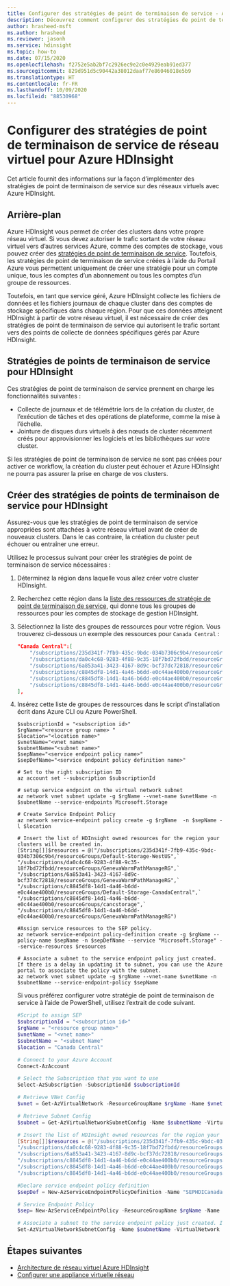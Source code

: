 ```yaml
---
title: Configurer des stratégies de point de terminaison de service - Azure HDInsight
description: Découvrez comment configurer des stratégies de point de terminaison de service pour votre réseau virtuel avec Azure HDInsight.
author: hrasheed-msft
ms.author: hrasheed
ms.reviewer: jasonh
ms.service: hdinsight
ms.topic: how-to
ms.date: 07/15/2020
ms.openlocfilehash: f2752e5ab2bf7c2926ec9e2c0e4929eab91ed377
ms.sourcegitcommit: 829d951d5c90442a38012daaf77e86046018e5b9
ms.translationtype: HT
ms.contentlocale: fr-FR
ms.lasthandoff: 10/09/2020
ms.locfileid: "88530968"
---
```

# <a name="configure-virtual-network-service-endpoint-policies-for-azure-hdinsight"></a>Configurer des stratégies de point de terminaison de service de réseau virtuel pour Azure HDInsight

Cet article fournit des informations sur la façon d’implémenter des stratégies de point de terminaison de service sur des réseaux virtuels avec Azure HDInsight.

## <a name="background"></a>Arrière-plan

Azure HDInsight vous permet de créer des clusters dans votre propre réseau virtuel. Si vous devez autoriser le trafic sortant de votre réseau virtuel vers d’autres services Azure, comme des comptes de stockage, vous pouvez créer des [stratégies de point de terminaison de service](../virtual-network/virtual-network-service-endpoint-policies-overview.md). Toutefois, les stratégies de point de terminaison de service créées à l’aide du Portail Azure vous permettent uniquement de créer une stratégie pour un compte unique, tous les comptes d’un abonnement ou tous les comptes d’un groupe de ressources.

Toutefois, en tant que service géré, Azure HDInsight collecte les fichiers de données et les fichiers journaux de chaque cluster dans des comptes de stockage spécifiques dans chaque région. Pour que ces données atteignent HDInsight à partir de votre réseau virtuel, il est nécessaire de créer des stratégies de point de terminaison de service qui autorisent le trafic sortant vers des points de collecte de données spécifiques gérés par Azure HDInsight.

## <a name="service-endpoint-policies-for-hdinsight"></a>Stratégies de points de terminaison de service pour HDInsight

Ces stratégies de point de terminaison de service prennent en charge les fonctionnalités suivantes :

- Collecte de journaux et de télémétrie lors de la création du cluster, de l’exécution de tâches et des opérations de plateforme, comme la mise à l’échelle.
- Jointure de disques durs virtuels à des nœuds de cluster récemment créés pour approvisionner les logiciels et les bibliothèques sur votre cluster.

Si les stratégies de point de terminaison de service ne sont pas créées pour activer ce workflow, la création du cluster peut échouer et Azure HDInsight ne pourra pas assurer la prise en charge de vos clusters.

## <a name="create-service-endpoint-policies-for-hdinsight"></a>Créer des stratégies de points de terminaison de service pour HDInsight

Assurez-vous que les stratégies de point de terminaison de service appropriées sont attachées à votre réseau virtuel avant de créer de nouveaux clusters. Dans le cas contraire, la création du cluster peut échouer ou entraîner une erreur.

Utilisez le processus suivant pour créer les stratégies de point de terminaison de service nécessaires :

1. Déterminez la région dans laquelle vous allez créer votre cluster HDInsight.
1. Recherchez cette région dans la [liste des ressources de stratégie de point de terminaison de service](https://github.com/Azure-Samples/hdinsight-enterprise-security/blob/main/hdinsight-service-endpoint-policy-resources.json), qui donne tous les groupes de ressources pour les comptes de stockage de gestion HDInsight.
1. Sélectionnez la liste des groupes de ressources pour votre région. Vous trouverez ci-dessous un exemple des ressources pour `Canada Central` :

    ```json
    "Canada Central":[
        "/subscriptions/235d341f-7fb9-435c-9bdc-034b7306c9b4/resourceGroups/Default-Storage-WestUS",
        "/subscriptions/da0c4c68-9283-4f88-9c35-18f7bd72fbdd/resourceGroups/GenevaWarmPathManageRG",
        "/subscriptions/6a853a41-3423-4167-8d9c-bcf37dc72818/resourceGroups/GenevaWarmPathManageRG",
        "/subscriptions/c8845df8-14d1-4a46-b6dd-e0c44ae400b0/resourceGroups/Default-Storage-CanadaCentral",
        "/subscriptions/c8845df8-14d1-4a46-b6dd-e0c44ae400b0/resourceGroups/cancstorage",
        "/subscriptions/c8845df8-14d1-4a46-b6dd-e0c44ae400b0/resourceGroups/GenevaWarmPathManageRG"
    ],
    ```

1. Insérez cette liste de groupes de ressources dans le script d’installation écrit dans Azure CLI ou Azure PowerShell.

    ```azurecli
    $subscriptionId = "<subscription id>"
    $rgName="<resource group name> "
    $location="<location name>"
    $vnetName="<vnet name>"
    $subnetName="<subnet name>"
    $sepName="<service endpoint policy name>"
    $sepDefName="<service endpoint policy definition name>"
    
    # Set to the right subscription ID
    az account set --subscription $subscriptionId
    
    # setup service endpoint on the virtual network subnet
    az network vnet subnet update -g $rgName --vnet-name $vnetName -n $subnetName --service-endpoints Microsoft.Storage
    
    # Create Service Endpoint Policy
    az network service-endpoint policy create -g $rgName  -n $sepName -l $location
    
    # Insert the list of HDInsight owned resources for the region your clusters will be created in.
    [String[]]$resources = @("/subscriptions/235d341f-7fb9-435c-9bdc-034b7306c9b4/resourceGroups/Default-Storage-WestUS",`
    "/subscriptions/da0c4c68-9283-4f88-9c35-18f7bd72fbdd/resourceGroups/GenevaWarmPathManageRG",`
    "/subscriptions/6a853a41-3423-4167-8d9c-bcf37dc72818/resourceGroups/GenevaWarmPathManageRG",`
    "/subscriptions/c8845df8-14d1-4a46-b6dd-e0c44ae400b0/resourceGroups/Default-Storage-CanadaCentral",`
    "/subscriptions/c8845df8-14d1-4a46-b6dd-e0c44ae400b0/resourceGroups/cancstorage",`
    "/subscriptions/c8845df8-14d1-4a46-b6dd-e0c44ae400b0/resourceGroups/GenevaWarmPathManageRG")
    
    #Assign service resources to the SEP policy.
    az network service-endpoint policy-definition create -g $rgName --policy-name $sepName -n $sepDefName --service "Microsoft.Storage" --service-resources $resources
    
    # Associate a subnet to the service endpoint policy just created. If there is a delay in updating it to subnet, you can use the Azure portal to associate the policy with the subnet.
    az network vnet subnet update -g $rgName --vnet-name $vnetName -n $subnetName --service-endpoint-policy $sepName
    ```

    Si vous préférez configurer votre stratégie de point de terminaison de service à l’aide de PowerShell, utilisez l’extrait de code suivant.
    
    ```powershell
    #Script to assign SEP 
    $subscriptionId = "<subscription id>"
    $rgName = "<resource group name>"
    $vnetName = "<vnet name>"
    $subnetName = "<subnet Name"
    $location = "Canada Central"
    
    # Connect to your Azure Account
    Connect-AzAccount
    
    # Select the Subscription that you want to use
    Select-AzSubscription -SubscriptionId $subscriptionId
    
    # Retrieve VNet Config
    $vnet = Get-AzVirtualNetwork -ResourceGroupName $rgName -Name $vnetName
    
    # Retrieve Subnet Config
    $subnet = Get-AzVirtualNetworkSubnetConfig -Name $subnetName -VirtualNetwork $vnet
    
    # Insert the list of HDInsight owned resources for the region your clusters will be created in.
    [String[]]$resources = @("/subscriptions/235d341f-7fb9-435c-9bdc-034b7306c9b4/resourceGroups/Default-Storage-WestUS",
    "/subscriptions/da0c4c68-9283-4f88-9c35-18f7bd72fbdd/resourceGroups/GenevaWarmPathManageRG",
    "/subscriptions/6a853a41-3423-4167-8d9c-bcf37dc72818/resourceGroups/GenevaWarmPathManageRG",
    "/subscriptions/c8845df8-14d1-4a46-b6dd-e0c44ae400b0/resourceGroups/Default-Storage-CanadaCentral",
    "/subscriptions/c8845df8-14d1-4a46-b6dd-e0c44ae400b0/resourceGroups/cancstorage",
    "/subscriptions/c8845df8-14d1-4a46-b6dd-e0c44ae400b0/resourceGroups/GenevaWarmPathManageRG")
    
    #Declare service endpoint policy definition
    $sepDef = New-AzServiceEndpointPolicyDefinition -Name "SEPHDICanadaCentral" -Description "Service Endpoint Policy Definition" -Service "Microsoft.Storage" -ServiceResource $resources
    
    # Service Endpoint Policy
    $sep= New-AzServiceEndpointPolicy -ResourceGroupName $rgName -Name "SEPHDICanadaCentral" -Location $location -ServiceEndpointPolicyDefinition $sepDef
    
    # Associate a subnet to the service endpoint policy just created. If there is a delay in updating it to subnet, you can use the Azure portal to associate the policy with the subnet.
    Set-AzVirtualNetworkSubnetConfig -Name $subnetName -VirtualNetwork $vnet -AddressPrefix $subnet.AddressPrefix -ServiceEndpointPolicy $sep
    ```

## <a name="next-steps"></a>Étapes suivantes

* [Architecture de réseau virtuel Azure HDInsight](hdinsight-virtual-network-architecture.md)
* [Configurer une appliance virtuelle réseau](./network-virtual-appliance.md)
